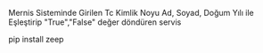 Mernis Sisteminde Girilen Tc Kimlik Noyu Ad, Soyad, Doğum Yılı ile Eşleştirip "True","False" değer döndüren servis

pip install zeep
